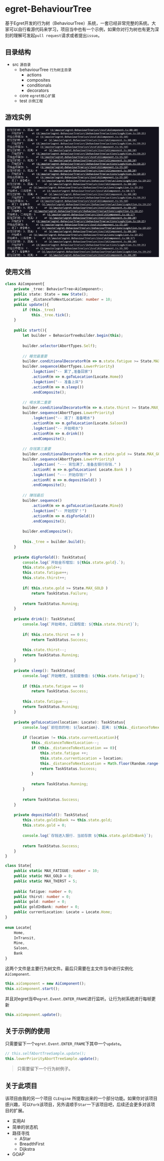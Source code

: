 # egret-BehaviourTree
基于Egret开发的行为树（BehaviourTree）系统，一套已经非常完整的系统。大家可以自行看源代码来学习，项目当中也有一个示例，如果你对行为树也有更为深刻的理解可发起`pull request`请求或者提出`issue`。

## 目录结构

- src `源目录`
  - behaviourTree   `行为树主目录`
    - actions
    - composites
    - conditionals
    - decorators
  - core    `egret核心扩展`
  - test    `示例工程`

## 游戏实例

![](sceenshot/sample.png)

## 使用文档

```typescript
class AiComponent{
    private _tree: BehaviorTree<AiComponent>;
    public state: State = new State();
    private _distanceToNextLocation: number = 10;
    public update(){
        if (this._tree)
            this._tree.tick();
    }

    public start(){
        let builder = BehaviorTreeBuilder.begin(this);

        builder.selector(AbortTypes.Self);

        // 睡觉最重要
        builder.conditionalDecoratorR(m => m.state.fatigue >= State.MAX_FATIGUE, false);
        builder.sequence(AbortTypes.LowerPriority)
            .logAction("-- 累了,准备回家")
            .actionR(m => m.goToLocation(Locate.Home))
            .logAction("-- 准备上床")
            .actionR(m => m.sleep())
            .endComposite();

        // 喝水第二重要
        builder.conditionalDecoratorR(m => m.state.thirst >= State.MAX_THIRST, false);
        builder.sequence(AbortTypes.LowerPriority)
            .logAction("-- 渴了! 准备喝水")
            .actionR(m => m.goToLocation(Locate.Saloon))
            .logAction("-- 开始喝水")
            .actionR(m => m.drink())
            .endComposite();

        // 存钱第三重要
        builder.conditionalDecoratorR(m => m.state.gold >= State.MAX_GOLD, false);
        builder.sequence(AbortTypes.LowerPriority)
            .logAction( "--- 背包满了，准备去银行存钱." )
            .actionR( m => m.goToLocation( Locate.Bank ) )
            .logAction( "--- 开始存钱!" )
            .actionR( m => m.depositGold() )
            .endComposite();

        // 赚钱最后
        builder.sequence()
            .actionR(m => m.goToLocation(Locate.Mine))
            .logAction("-- 开始挖矿！")
            .actionR(m => m.digForGold())
            .endComposite();

        builder.endComposite();

        this._tree = builder.build();
    }

    private digForGold(): TaskStatus{
        console.log(`开始金币增加: ${this.state.gold}.`);
        this.state.gold++;
        this.state.fatigue++;
        this.state.thirst++;

        if( this.state.gold >= State.MAX_GOLD )
            return TaskStatus.Failure;

        return TaskStatus.Running;
    }

    private drink(): TaskStatus{
        console.log(`开始喝水, 口渴程度: ${this.state.thirst}`);

        if( this.state.thirst == 0 )
            return TaskStatus.Success;

        this.state.thirst--;
        return TaskStatus.Running;
    }

    private sleep(): TaskStatus{
        console.log(`开始睡觉, 当前疲惫值: ${this.state.fatigue}`);

        if (this.state.fatigue == 0)
            return TaskStatus.Success;
        
        this.state.fatigue--;
        return TaskStatus.Running;
    }

    private goToLocation(location: Locate): TaskStatus{
        console.log(`前往目的地: ${location}. 距离: ${this._distanceToNextLocation}`);

        if (location != this.state.currentLocation){
            this._distanceToNextLocation--; 
            if (this._distanceToNextLocation == 0){
                this.state.fatigue ++;
                this.state.currentLocation = location;
                this._distanceToNextLocation = Math.floor(Random.range(2, 8));
                return TaskStatus.Success;
            }

            return TaskStatus.Running;
        }

        return TaskStatus.Success;
    }

    private depositGold(): TaskStatus{
        this.state.goldInBank += this.state.gold;
        this.state.gold = 0;

        console.log(`存钱进入银行. 当前存款 ${this.state.goldInBank}`);

        return TaskStatus.Success;
    }
}
```

```typescript
class State{
    public static MAX_FATIGUE: number = 10;
    public static MAX_GOLD = 8;
    public static MAX_THIRST = 5;

    public fatigue: number = 0;
    public thirst: number = 0;
    public gold: number = 0;
    public goldInBank: number = 0;
    public currentLocation: Locate = Locate.Home;
}

enum Locate{
    Home,
    InTransit,
    Mine,
    Saloon,
    Bank
}
```

这两个文件是主要行为树文件。最后只需要在主文件当中进行实例化 `AiComponent`. 

```typescript
this.aiComponent = new AiComponent();
this.aiComponent.start();
```

并且对egret当中`egret.Event.ENTER_FRAME`进行监听。让行为树系统进行每帧更新

```typescript
this.aiComponent.update();
```

## 关于示例的使用

只需要留下一个`egret.Event.ENTER_FRAME`下其中一个`update`。

```typescript
// this.selfAbortTreeSample.update();
this.lowerPriorityAbortTreeSample.update();
```

> 只需要留下一个行为树例子。

## 关于此项目

该项目由我的另一个项目 `CLEngine` 所提取出来的一个部分功能。如果你对该项目感兴趣，可以`Fork`该项目，另外请顺手`Star`一下该项目吧，后续还会更多对该项目的扩展。

- 实用AI
- 简单的状态机
- 路径寻找
  - AStar
  - BreadthFirst
  - Dijkstra
- GOAP
